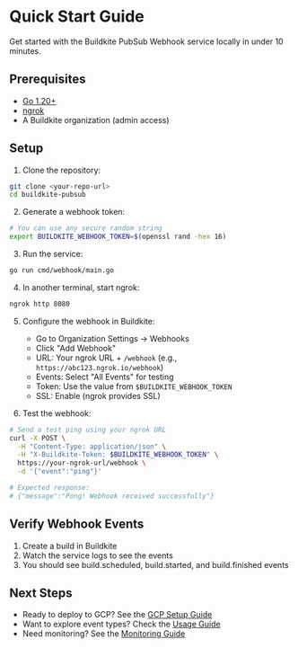 # Quick Start Guide

Get started with the Buildkite PubSub Webhook service locally in under 10 minutes.

## Prerequisites

- [Go 1.20+](https://golang.org/dl/)
- [ngrok](https://ngrok.com/)
- A Buildkite organization (admin access)

## Setup

1. Clone the repository:
```bash
git clone <your-repo-url>
cd buildkite-pubsub
```

2. Generate a webhook token:
```bash
# You can use any secure random string
export BUILDKITE_WEBHOOK_TOKEN=$(openssl rand -hex 16)
```

3. Run the service:
```bash
go run cmd/webhook/main.go
```

4. In another terminal, start ngrok:
```bash
ngrok http 8080
```

5. Configure the webhook in Buildkite:
   - Go to Organization Settings → Webhooks
   - Click "Add Webhook"
   - URL: Your ngrok URL + `/webhook` (e.g., `https://abc123.ngrok.io/webhook`)
   - Events: Select "All Events" for testing
   - Token: Use the value from `$BUILDKITE_WEBHOOK_TOKEN`
   - SSL: Enable (ngrok provides SSL)

6. Test the webhook:
```bash
# Send a test ping using your ngrok URL
curl -X POST \
  -H "Content-Type: application/json" \
  -H "X-Buildkite-Token: $BUILDKITE_WEBHOOK_TOKEN" \
  https://your-ngrok-url/webhook \
  -d '{"event":"ping"}'

# Expected response:
# {"message":"Pong! Webhook received successfully"}
```

## Verify Webhook Events

1. Create a build in Buildkite
2. Watch the service logs to see the events
3. You should see build.scheduled, build.started, and build.finished events

## Next Steps

- Ready to deploy to GCP? See the [GCP Setup Guide](GCP_SETUP.md)
- Want to explore event types? Check the [Usage Guide](USAGE.md)
- Need monitoring? See the [Monitoring Guide](MONITORING.md)
